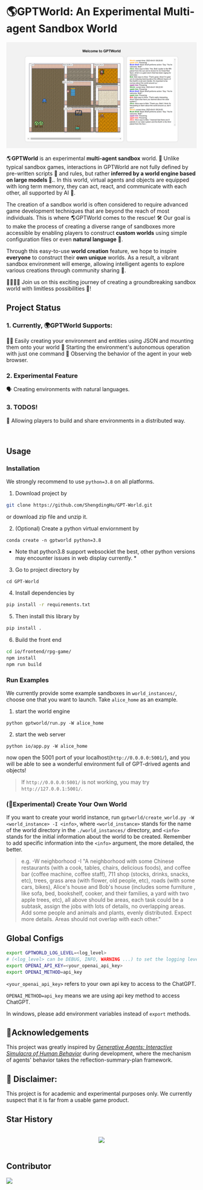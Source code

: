 # 🌎GPTWorld: An Experimental Multi-agent Sandbox World

![Screenshot](.github/images/screenshot.png)


🌎**GPTWorld** is an experimental **multi-agent sandbox** world. 🔬 Unlike typical sandbox games, interactions in GPTWorld are not fully defined by pre-written scripts 📜 and rules, but rather **inferred by a world engine based on large models 🤖.**. In this world, virtual agents and objects are equipped with long term memory, they can act, react, and communicate with each other, all supported by AI 🤯. 

The creation of a sandbox world is often considered to require advanced game development techniques that are beyond the reach of most individuals. This is where 🌎GPTWorld comes to the rescue! 🛠️ Our goal is to make the process of creating a diverse range of sandboxes more accessible by enabling players to construct **custom worlds** using simple configuration files or even **natural language** 🤩.

Through this easy-to-use **world creation** feature, we hope to inspire **everyone** to construct their **own unique** worlds. As a result, a vibrant sandbox environment will emerge, allowing intelligent agents to explore various creations through community sharing 🤝.

👨‍💻👩‍💻 Join us on this exciting journey of creating a groundbreaking sandbox world with limitless possibilities 🚀!

## Project Status
### 1. Currently, 🌍GPTWorld Supports:

👨‍💻 Easily creating your environment and entities using JSON and mounting them onto your world
🏃 Starting the environment's autonomous operation with just one command
👀 Observing the behavior of the agent in your web browser.

### 2. Experimental Feature
🗣️ Creating environments with natural languages.

### 3. TODOS!
🤝 Allowing players to build and share environments in a distributed way.



<br/>

## Usage

### Installation

We strongly recommend to use `python=3.8` on all platforms.

1. Download project by

```sh
git clone https://github.com/ShengdingHu/GPT-World.git
```

or download zip file and unzip it.

2. (Optional) Create a python virtual enviornment by 

```
conda create -n gptworld python=3.8
```
* Note that python3.8 support websockiet the best, other python versions may encounter issues in web display currently. *

3. Go to project directory by 

```
cd GPT-World
```

4. Install dependencies by

```sh
pip install -r requirements.txt
```

5. Then install this library by

```sh
pip install .
```

6. Build the front end
```sh
cd io/frontend/rpg-game/
npm install
npm run build
```

### Run Examples
We currently provide some example sandboxes in  `world_instances/`, choose one that you want to launch.
Take `alice_home` as an example.

1. start the world engine
```
python gptworld/run.py -W alice_home
```

2. start the web server
```
python io/app.py -W alice_home
```
now open the 5001 port of your localhost(`http://0.0.0.0:5001/`), and you will be able to see a wonderful
environment full of GPT-drived agents and objects!

> If `http://0.0.0.0:5001/` is not working, you may try `http://127.0.0.1:5001/`.

### (🧪Experimental) Create Your Own World
If you want to create your world instance,
run `gptworld/create_world.py -W <world_instance> -I <info>`, where `<world_instance>` stands for the name of the world 
directory in the `./world_instances/` directory, and `<info>` stands for the 
initial information about the world to be created. Remember to add specific information into the `<info>` argument, 
the more detailed, the better.

> e.g. -W neighborhood -I "A neighborhood with some Chinese restaurants (with a cook, tables, chairs, delicious
> foods), and coffee bar (coffee machine, coffee staff), 711 shop (stocks, drinks, snacks, etc), trees, grass area
> (with flower, old people, etc), roads (with some cars, bikes), Alice's house and Bob's house (includes some furniture
> , like sofa, bed, bookshelf, cooker, and their families, a yard with two apple trees, etc), all above should be areas,
> each task could be a subtask, assign the jobs with lots of details, no overlapping areas. Add some people and animals
> and plants, evenly distributed. Expect more details. Areas should not overlap with each other."


[//]: # (modify the requirement in `gptworld/create_world.py` and run)

[//]: # (```)

[//]: # (python gptworld/create_world.py)

[//]: # (```)

## Global Configs
```bash
export GPTWORLD_LOG_LEVEL=<log_level>
# (<log_level> can be DEBUG, INFO, WARNING ...) to set the logging level
export OPENAI_API_KEY=<your_openai_api_key>
export OPENAI_METHOD=api_key
```
`<your_openai_api_key>` refers to your own api key to access to the ChatGPT.

`OPENAI_METHOD=api_key` means we are using api key method to access ChatGPT.

In windows, please add environment variables instead of `export` methods.

## 🙏Acknowledgements

 This project was greatly inspired by [*Generative Agents: Interactive Simulacra of Human Behavior*](https://arxiv.org/abs/2304.03442)  during development, where the mechanism of agents' behavior takes the reflection-summary-plan framework.

## 🚨 Disclaimer:
This project is for academic and experimental purposes only. We currently suspect that it is far from a usable game product.


## Star History

<br>
<div align="center">

<img src="https://api.star-history.com/svg?repos=THUNLP/GPTWorld&type=Date" width="600px">

</div>
<br>

## Contributor

<a href = "https://github.com/ShengdingHu/GPT-World/graphs/contributors">
  <img src = "https://contrib.rocks/image?repo = GitHub_username/repository_name"/>
</a>